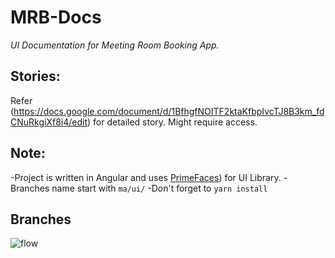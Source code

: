 # MRB-Docs
*UI Documentation for Meeting Room Booking App.*

## Stories:
Refer (https://docs.google.com/document/d/1BfhgfNOITF2ktaKfbpIvcTJ8B3km_fdCNuRkgiXf8i4/edit) for detailed story. Might require access.

## Note:
-Project is written in Angular and uses [PrimeFaces](https://www.primefaces.org/primeng/)) for UI Library.
-Branches name start with `ma/ui/`
-Don't forget to `yarn install`

## Branches
![flow](https://user-images.githubusercontent.com/87816481/150762339-a1bab345-b41a-4eaa-9294-dff1c6f75aea.PNG)

